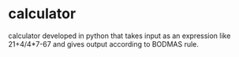 # calculator
calculator developed in python that takes input as an expression like 21+4/4*7-67 and gives output  according to BODMAS rule.
